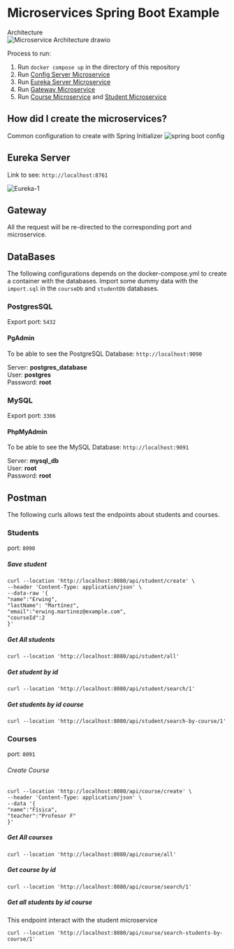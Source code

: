 ﻿# Microservices Spring Boot Example

Architecture  
![Microservice Architecture drawio](https://github.com/user-attachments/assets/e92e5f13-a4d1-431c-95f4-a67b552fbe2c)


Process to run:
1. Run ```docker compose up``` in the directory of this repository
2. Run [Config Server Microservice](https://github.com/Erwing-Lira/MicroserviceConfigServer/tree/master)
3. Run [Eureka Server Microservice](https://github.com/Erwing-Lira/MicroserviceEureka/tree/master)
4. Run [Gateway Microservice](https://github.com/Erwing-Lira/MicroserviceGateway/tree/master)
5. Run [Course Microservice](https://github.com/Erwing-Lira/MicroserviceCourse/tree/master) and [Student Microservice](https://github.com/Erwing-Lira/MicroserviceStudent/tree/master)

## How did I create the microservices?
Common configuration to create with Spring Initializer
![spring boot config](https://github.com/user-attachments/assets/fb1568c6-585e-44d1-86a4-4d44dfc250a3)

## Eureka Server
Link to see:
```http://localhost:8761```

![Eureka-1](https://github.com/user-attachments/assets/bff6018c-4b3e-4733-b1f2-3b8deb19bc5b)

## Gateway
All the request will be re-directed to the corresponding port and microservice.

## DataBases
The following configurations depends on the docker-compose.yml to create a container with the databases.
Import some dummy data with the ```import.sql``` in the ```courseDb``` and ```studentDb``` databases.

### PostgresSQL
Export port: ```5432```
#### PgAdmin
To be able to see the PostgreSQL Database:
```http://localhost:9090```

Server: **postgres_database**  
User: **postgres**  
Password: **root**

### MySQL
Export port: ```3306```
#### PhpMyAdmin
To be able to see the MySQL Database:
```http://localhost:9091```

Server: **mysql_db**  
User: **root**  
Password: **root**

## Postman
The following curls allows test the endpoints about students and courses.
### Students
port: ```8090```
##### Save student
```
curl --location 'http://localhost:8080/api/student/create' \
--header 'Content-Type: application/json' \
--data-raw '{
"name":"Erwing",
"lastName": "Martínez",
"email":"erwing.martinez@example.com",
"courseId":2
}'
```

##### Get All students
```
curl --location 'http://localhost:8080/api/student/all'
```

##### Get student by id
```
curl --location 'http://localhost:8080/api/student/search/1'
```

##### Get students by id course
```
curl --location 'http://localhost:8080/api/student/search-by-course/1'
```

### Courses
port: ```8091```
###### Create Course
```
curl --location 'http://localhost:8080/api/course/create' \
--header 'Content-Type: application/json' \
--data '{
"name":"Física",
"teacher":"Profesor F"
}'
```

##### Get All courses
```
curl --location 'http://localhost:8080/api/course/all'
```

##### Get course by id
```
curl --location 'http://localhost:8080/api/course/search/1'
```

##### Get all students by id course
This endpoint interact with the student microservice
```
curl --location 'http://localhost:8080/api/course/search-students-by-course/1'
```
